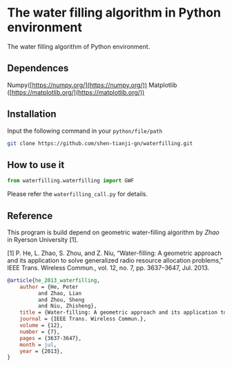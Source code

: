 # The water filling algorithm in Python environment

The water filling algorithm of Python environment.

## Dependences

Numpy([https://numpy.org/](https://numpy.org/))
Matplotlib ([https://matplotlib.org/](https://matplotlib.org/))

## Installation

Input the following command in your `python/file/path`

```bash
git clone https://github.com/shen-tianji-gn/waterfilling.git
```

## How to use it

```python
from waterfilling.waterfilling import GWF
```

Please refer the `waterfilling_call.py` for details.

## Reference

This program is build depend on geometric water-filling algorithm 
by _Zhao_ in Ryerson University [1].

[1] P. He, L. Zhao, S. Zhou, and Z. Niu, “Water-filling: A geometric approach and its application to solve generalized radio
resource allocation problems,” IEEE Trans. Wireless Commun., vol. 12, no. 7, pp. 3637–3647, Jul. 2013.

```bibtex
@article{he_2013_waterfilling,
    author = {He, Peter
          and Zhao, Lian
          and Zhou, Sheng
          and Niu, Zhisheng},
    title = {Water-filling: A geometric approach and its application to solve generalized radio resource allocation problems},
    journal = {IEEE Trans. Wireless Commun.},
    volume = {12},
    number = {7},
    pages = {3637-3647},
    month = jul,
    year = {2013},   
}
```
